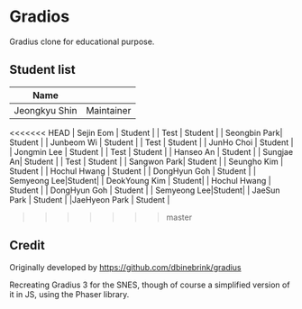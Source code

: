 # Gradios

Gradius clone for educational purpose.

## Student list

| Name         |            |
|--------------|------------|
| Jeongkyu Shin| Maintainer |
<<<<<<< HEAD
| Sejin Eom    | Student    |
| Test         | Student    |
| Seongbin Park| Student    |
| Junbeom Wi | Student  |
| Test         | Student    |
| JunHo Choi   | Student    |
| Jongmin Lee  | Student    |
| Test         | Student    |
| Hanseo An    | Student    |
| Sungjae An| Student |
| Test         | Student    |
| Sangwon Park| Student |
| Seungho Kim  | Student    |
| Hochul Hwang | Student    |
| DongHyun Goh | Student    |
| Semyeong Lee|Student|
| DeokYoung Kim | Student|
| Hochul Hwang | Student    |
| DongHyun Goh | Student    |
| Semyeong Lee|Student|
| JaeSun Park  | Student   |
|JaeHyeon Park |   Student   |
>>>>>>> master

## Credit

Originally developed by https://github.com/dbinebrink/gradius

Recreating Gradius 3 for the SNES, though of course a simplified version of it in JS, using the Phaser library.


